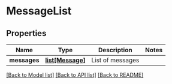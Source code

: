 # MessageList

## Properties
Name | Type | Description | Notes
------------ | ------------- | ------------- | -------------
**messages** | [**list[Message]**](Message.md) | List of messages | 

[[Back to Model list]](../README.md#documentation-for-models) [[Back to API list]](../README.md#documentation-for-api-endpoints) [[Back to README]](../README.md)

